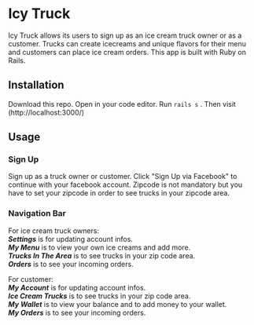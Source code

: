 # Icy Truck
Icy Truck allows its users to sign up as an ice cream truck owner or as a customer. Trucks can create icecreams and unique flavors for their menu and customers can place ice cream orders. This app is built with Ruby on Rails.

## Installation
Download this repo. Open in your code editor. Run `rails s` . Then visit (http://localhost:3000/)

## Usage 

### Sign Up
Sign up as a truck owner or customer. Click "Sign Up via Facebook" to continue with your facebook account. Zipcode is not mandatory but you have to set your zipcode in order to see trucks in your zipcode area.

### Navigation Bar
For ice cream truck owners:  
***Settings*** is for updating account infos.  
***My Menu*** is to view your own ice creams and add more.  
***Trucks In The Area*** is to see trucks in your zip code area.  
***Orders*** is to see your incoming orders.  

For customer:  
***My Account*** is for updating account infos.  
***Ice Cream Trucks*** is to see trucks in your zip code area.  
***My Wallet*** is to view your balance and to add money to your wallet.  
***My Orders*** is to see your incoming orders.  

